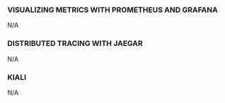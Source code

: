 ### VISUALIZING METRICS WITH PROMETHEUS AND GRAFANA
N/A
### DISTRIBUTED TRACING WITH JAEGAR
N/A
### KIALI
N/A